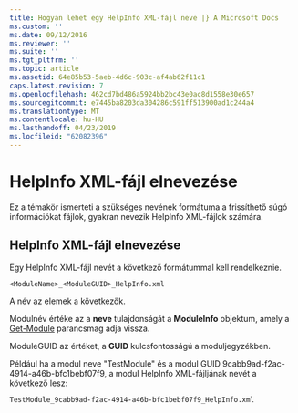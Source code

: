 ```yaml
---
title: Hogyan lehet egy HelpInfo XML-fájl neve |} A Microsoft Docs
ms.custom: ''
ms.date: 09/12/2016
ms.reviewer: ''
ms.suite: ''
ms.tgt_pltfrm: ''
ms.topic: article
ms.assetid: 64e85b53-5aeb-4d6c-903c-af4ab62f11c1
caps.latest.revision: 7
ms.openlocfilehash: 462cd7bd486a5924bb2bc43e0ac8d1558e30e657
ms.sourcegitcommit: e7445ba8203da304286c591ff513900ad1c244a4
ms.translationtype: MT
ms.contentlocale: hu-HU
ms.lasthandoff: 04/23/2019
ms.locfileid: "62082396"
---
```

# <a name="how-to-name-a-helpinfo-xml-file"></a>HelpInfo XML-fájl elnevezése

Ez a témakör ismerteti a szükséges nevének formátuma a frissíthető súgó információkat fájlok, gyakran nevezik HelpInfo XML-fájlok számára.

## <a name="how-to-name-a-helpinfo-xml-file"></a>HelpInfo XML-fájl elnevezése

Egy HelpInfo XML-fájl nevét a következő formátummal kell rendelkeznie.

`<ModuleName>_<ModuleGUID>_HelpInfo.xml`

A név az elemek a következők.

Modulnév értéke az a **neve** tulajdonságát a **ModuleInfo** objektum, amely a [Get-Module](/powershell/module/Microsoft.PowerShell.Core/Get-Module) parancsmag adja vissza.

ModuleGUID az értéket, a **GUID** kulcsfontosságú a moduljegyzékben.

Például ha a modul neve "TestModule" és a modul GUID 9cabb9ad-f2ac-4914-a46b-bfc1bebf07f9, a modul HelpInfo XML-fájljának nevét a következő lesz:

`TestModule_9cabb9ad-f2ac-4914-a46b-bfc1bebf07f9_HelpInfo.xml`